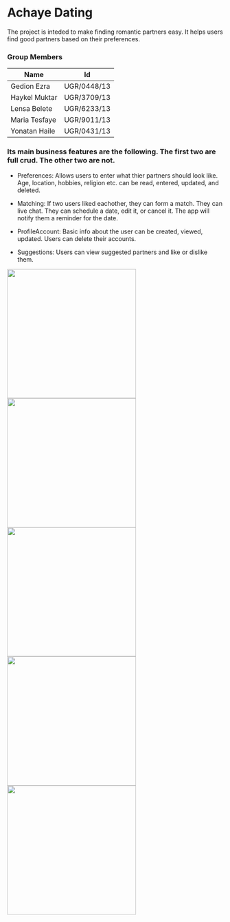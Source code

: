 # Achaye Dating
The project is inteded to make finding romantic partners easy. It helps users find good partners based on their preferences.
### Group Members
| Name | Id |
| -------- | ------- |
| Gedion Ezra  | UGR/0448/13 |
| Haykel Muktar | UGR/3709/13 |
| Lensa Belete    | UGR/6233/13 |
| Maria Tesfaye  | UGR/9011/13 |
| Yonatan Haile | UGR/0431/13 |
### Its main business features are the following. The first two are full crud. The other two are not.

* Preferences: Allows users to enter what thier partners should look like. Age, location, hobbies, religion etc. can be read, entered, updated, and deleted. 
* Matching: If two users liked eachother, they can form a match. They can live chat. They can schedule a date, edit it, or cancel it. The app will notify them a reminder for the date.

* ProfileAccount: Basic info about the user can be created, viewed, updated. Users can delete their accounts.
* Suggestions: Users can view suggested partners and like or dislike them.

<div style="display: flex; flex-wrap: wrap;">
  <img src="https://github.com/hayk2377/Achaye/assets/99685585/4955fa51-4f83-41b7-8097-5ff9dc05a691" style="width: 300px; height: auto; flex: 1;">
  <img src="https://github.com/hayk2377/Achaye/assets/99685585/77c625f9-34f6-4c15-a46c-56184bf8b992" style="width: 300px; height: auto; flex: 1;">
  <img src="https://github.com/hayk2377/Achaye/assets/99685585/96cbfb8c-f13b-43c0-9985-9867443cc1fc" style="width: 300px; height: auto; flex: 1;">
  <img src="https://github.com/hayk2377/Achaye/assets/99685585/e445ad5a-b37e-40c7-955a-426c5dbb2ea7" style="width: 300px; height: auto; flex: 1;">
  <img src="https://github.com/hayk2377/Achaye/assets/99685585/32c9b78d-bc4b-4e37-a55d-7c03b491fc76" style="width: 300px; height: auto; flex: 1;">
</div>
